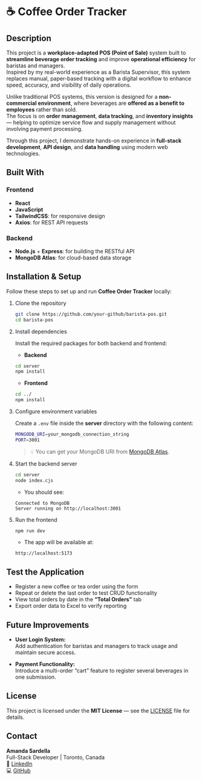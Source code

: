 # ☕ Coffee Order Tracker

## Description

This project is a **workplace-adapted POS (Point of Sale)** system built to **streamline beverage order tracking** and improve **operational efficiency** for baristas and managers.  
Inspired by my real-world experience as a Barista Supervisor, this system replaces manual, paper-based tracking with a digital workflow to enhance speed, accuracy, and visibility of daily operations.

Unlike traditional POS systems, this version is designed for a **non-commercial environment**, where beverages are **offered as a benefit to employees** rather than sold.  
The focus is on **order management**, **data tracking**, and **inventory insights** — helping to optimize service flow and supply management without involving payment processing.

Through this project, I demonstrate hands-on experience in **full-stack development**, **API design**, and **data handling** using modern web technologies.

## Built With

### Frontend

- **React**
- **JavaScript**
- **TailwindCSS**: for responsive design
- **Axios**: for REST API requests

### Backend

- **Node.js** + **Express**: for building the RESTful API
- **MongoDB Atlas**: for cloud-based data storage

## Installation & Setup

Follow these steps to set up and run **Coffee Order Tracker** locally:

1. Clone the repository

   ```bash
   git clone https://github.com/your-github/barista-pos.git
   cd barista-pos
   ```

2. Install dependencies

   Install the required packages for both backend and frontend:

   - **Backend**

   ```bash
   cd server
   npm install
   ```

   - **Frontend**

   ```bash
   cd ../
   npm install
   ```

3. Configure environment variables

   Create a `.env` file inside the **server** directory with the following content:

   ```bash
   MONGODB_URI=your_mongodb_connection_string
   PORT=3001
   ```

   > 💡 You can get your MongoDB URI from [MongoDB Atlas](https://www.mongodb.com/products/platform#document).

4. Start the backend server

   ```bash
   cd server
   node index.cjs
   ```

   - You should see:

   ```
   Connected to MongoDB
   Server running on http://localhost:3001
   ```

5. Run the frontend

   ```bash
   npm run dev
   ```

   - The app will be available at:

   ```
   http://localhost:5173
   ```

## Test the Application

- Register a new coffee or tea order using the form
- Repeat or delete the last order to test CRUD functionality
- View total orders by date in the **“Total Orders”** tab
- Export order data to Excel to verify reporting

## Future Improvements

- **User Login System:**  
  Add authentication for baristas and managers to track usage and maintain secure access.

- **Payment Functionality:**  
  Introduce a multi-order “cart” feature to register several beverages in one submission.

## License

This project is licensed under the **MIT License** — see the [LICENSE](./LICENSE) file for details.

## Contact

**Amanda Sardella**  
Full-Stack Developer | Toronto, Canada  
🔗 [LinkedIn](https://www.linkedin.com/in/amanda-sardella/)  
💻 [GitHub](https://github.com/amandasardella)

